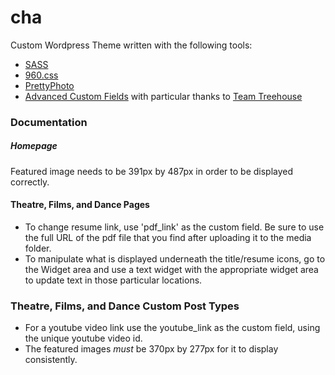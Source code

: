 cha
===

Custom Wordpress Theme written with the following tools:
* [SASS](http://sass-lang.com/)
* [960.css](http://960.gs/)
* [PrettyPhoto](http://www.no-margin-for-errors.com/projects/prettyphoto-jquery-lightbox-clone/)
* [Advanced Custom Fields](http://www.advancedcustomfields.com/) with particular thanks to [Team Treehouse](http://blog.teamtreehouse.com/adding-custom-fields-to-a-custom-post-type-the-right-way)

### Documentation

##### Homepage
Featured image needs to be 391px by 487px in order to be displayed correctly.

#### Theatre, Films, and Dance Pages
* To change resume link, use 'pdf_link' as the custom field.  Be sure to use the full URL of the pdf file that you find after uploading it to the media folder.
* To manipulate what is displayed underneath the title/resume icons, go to the Widget area and use a text widget with the appropriate widget area to update text in those particular locations.

### Theatre, Films, and Dance Custom Post Types
* For a youtube video link use the youtube_link as the custom field, using the unique youtube video id.
* The featured images _must_ be 370px by 277px for it to display consistently.